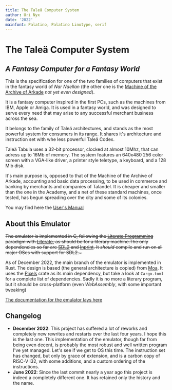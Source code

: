 ```yaml
---
title: The Taleä Computer System
author: Uri Nyx
date: '2022'
mainfont: Palatino, Palatino Linotype, serif
---
```


# The Taleä Computer System

## *A Fantasy Computer for a Fantasy World*

This is the specification for one of the two families of computers that exist in the fantasy world of *Nar Naellan* (the other one is the [Machine of the Archive of Arkade](about:blank) *not yet even designed*).

It is a fantasy computer inspired in the first PCs, such as the machines from IBM, Apple or Amiga. It is
used in a fantasy world, and was designed to serve every need that may arise
to any successful merchant business across the sea.

It belongs to the family of Taleä architectures, and stands as the most powerful system
for consumers in its range. It shares it's architecture and instruction set with whe less
powerful Taleä Codex.

Taleä Tabula uses a 32-bit processor, clocked at almost 10Mhz, that can adress up to 16Mb of memory. The
system features an 640x480 256 color screen with a VGA-like driver, a printer style teletype, a keyboard, and a
128 Mib disk.

It's main purpose is, opposed to that of the Machine of the Archive of Arkade, accounting and basic data processing, to be used in commerce and banking by merchants and companies of Talandel. It is cheaper and smaller than the one in the Academy, and a net of these standard machines, once tested, has begun spreading over the city and some of its colonies.

You may find here the [User's Manual]()

## About this Emulator

~~The emulator is implemented in C, following the [Literate Programming](https://en.wikipedia.org/wiki/Literate_programming) paradigm with [Literate](https://zyedidia.github.io/literate/index.html), as should be for a literary machine.The only dependencies so far are [SDL2](https://www.libsdl.org/download-2.0.php) and [Inprint](https://github.com/driedfruit/SDL_inprint). It *should* compile and run on all major OSes with support for SDL2.~~~

As of December 2022, the main branch of the emulator is implemented in Rust. The design is based (the general architecture is copied) from [Moa](https://www.github.com/transistorfet/moa). It uses the [Pixels]() crate as its main dependency, but take a look at `Cargo.toml` for a complete list of dependencies. Sadly it is no more a literary program, but it should be cross-platform (even *WebAssembly*, with some important tweaking)

[The documentation for the emulator lays here]()

## Changelog

+ **December 2022**: This project has suffered a lot of reworks and completely new rewrites and restarts over the last four years. I hope this is the last one. This implementation of the emulator, though far from being even decent, is probably the most robust and well written program I've yet managed. Let's see if we get to OS this time. The instruction set has changed, but only by grace of extension, and is a carbon copy of RISC-V I32, with some additions, and a custom ordering of the instructions.
+ **June 2022**: Since the last commit nearly a year ago this project is indeed a completely different one. It has retained only the history and the name.